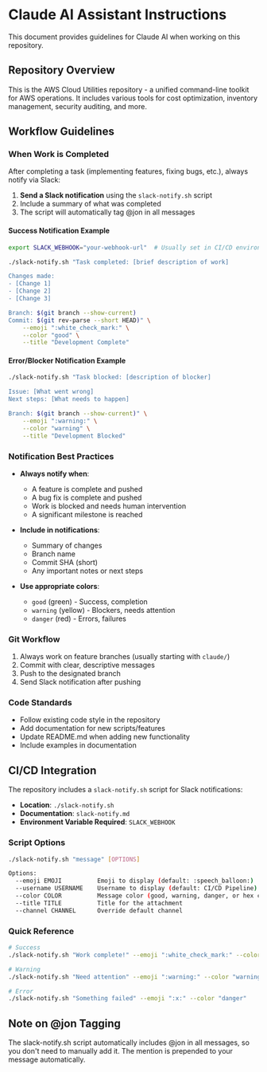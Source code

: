 # Claude AI Assistant Instructions

This document provides guidelines for Claude AI when working on this repository.

## Repository Overview

This is the AWS Cloud Utilities repository - a unified command-line toolkit for AWS operations. It includes various tools for cost optimization, inventory management, security auditing, and more.

## Workflow Guidelines

### When Work is Completed

After completing a task (implementing features, fixing bugs, etc.), always notify via Slack:

1. **Send a Slack notification** using the `slack-notify.sh` script
2. Include a summary of what was completed
3. The script will automatically tag @jon in all messages

#### Success Notification Example

```bash
export SLACK_WEBHOOK="your-webhook-url"  # Usually set in CI/CD environment

./slack-notify.sh "Task completed: [brief description of work]

Changes made:
- [Change 1]
- [Change 2]
- [Change 3]

Branch: $(git branch --show-current)
Commit: $(git rev-parse --short HEAD)" \
    --emoji ":white_check_mark:" \
    --color "good" \
    --title "Development Complete"
```

#### Error/Blocker Notification Example

```bash
./slack-notify.sh "Task blocked: [description of blocker]

Issue: [What went wrong]
Next steps: [What needs to happen]

Branch: $(git branch --show-current)" \
    --emoji ":warning:" \
    --color "warning" \
    --title "Development Blocked"
```

### Notification Best Practices

- **Always notify when**:
  - A feature is complete and pushed
  - A bug fix is complete and pushed
  - Work is blocked and needs human intervention
  - A significant milestone is reached

- **Include in notifications**:
  - Summary of changes
  - Branch name
  - Commit SHA (short)
  - Any important notes or next steps

- **Use appropriate colors**:
  - `good` (green) - Success, completion
  - `warning` (yellow) - Blockers, needs attention
  - `danger` (red) - Errors, failures

### Git Workflow

1. Always work on feature branches (usually starting with `claude/`)
2. Commit with clear, descriptive messages
3. Push to the designated branch
4. Send Slack notification after pushing

### Code Standards

- Follow existing code style in the repository
- Add documentation for new scripts/features
- Update README.md when adding new functionality
- Include examples in documentation

## CI/CD Integration

The repository includes a `slack-notify.sh` script for Slack notifications:

- **Location**: `./slack-notify.sh`
- **Documentation**: `slack-notify.md`
- **Environment Variable Required**: `SLACK_WEBHOOK`

### Script Options

```bash
./slack-notify.sh "message" [OPTIONS]

Options:
  --emoji EMOJI          Emoji to display (default: :speech_balloon:)
  --username USERNAME    Username to display (default: CI/CD Pipeline)
  --color COLOR          Message color (good, warning, danger, or hex code)
  --title TITLE          Title for the attachment
  --channel CHANNEL      Override default channel
```

### Quick Reference

```bash
# Success
./slack-notify.sh "Work complete!" --emoji ":white_check_mark:" --color "good"

# Warning
./slack-notify.sh "Need attention" --emoji ":warning:" --color "warning"

# Error
./slack-notify.sh "Something failed" --emoji ":x:" --color "danger"
```

## Note on @jon Tagging

The slack-notify.sh script automatically includes @jon in all messages, so you don't need to manually add it. The mention is prepended to your message automatically.
